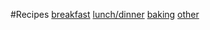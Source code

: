 #Recipes
[breakfast](/breakfast.md)
[lunch/dinner](/lunchdinner.md)
[baking](/baking.md)
[other](/other.md)
